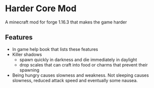 # Harder Core Mod
 
A minecraft mod for forge 1.16.3 that makes the game harder

## Features 
- In game help book that lists these features
- Killer shadows
    - spawn quickly in darkness and die immediately in daylight
    - drop scales that can craft into food or charms that prevent their spawning
- Being hungry causes slowness and weakness. Not sleeping causes slowness, reduced attack speed and eventually some nausea.